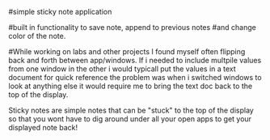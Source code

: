 #simple sticky note application

#built in functionality to save note, append to previous notes
#and change color of the note.

#While working on labs and other projects I found myself often 
flipping back and forth between app/windows. If i needed to 
include multpile values from one window in the other i would 
typicall put the values in a text document for quick reference
the problem was when i switched windows to look at anything else it would require me to bring the text doc back to the top of the display. 

Sticky notes are simple notes that can be "stuck" to the top of the display so that you wont have to dig around under all your open apps to get your displayed note back!